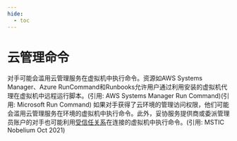 ```yaml
---
hide:
  - toc
---
```


# 云管理命令

对手可能会滥用云管理服务在虚拟机中执行命令。资源如AWS Systems Manager、Azure RunCommand和Runbooks允许用户通过利用安装的虚拟机代理在虚拟机中远程运行脚本。(引用: AWS Systems Manager Run Command)(引用: Microsoft Run Command)  如果对手获得了云环境的管理访问权限，他们可能会滥用云管理服务在环境的虚拟机中执行命令。此外，妥协服务提供商或委派管理员账户的对手也可能利用[受信任关系](https://attack.mitre.org/techniques/T1199)在连接的虚拟机中执行命令。(引用: MSTIC Nobelium Oct 2021)
